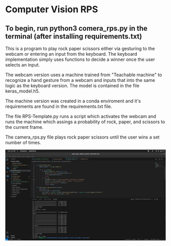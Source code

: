 # Computer Vision RPS

## To begin, run python3 comera_rps.py in the terminal (after installing requirements.txt)

This is a program to play rock paper scissors either via gesturing to the webcam or entering an input from the keyboard. The keyboard implementation simply uses functions to decide a winner once the user selects an input.

The webcam version uses a machine trained from "Teachable machine" to recognize a hand gesture from a webcam and inputs that into the same logic as the keyboard version. The model is contained in the file keras_model.h5.

The machine version was created in a conda enviroment and it's requirements are found in the requirements.txt file.

The file RPS-Template.py runs a script which activates the webcam and runs the machine which assings a probability of rock, paper, and scissors to the current frame.

The camera_rps.py file plays rock paper scissors until the user wins a set number of times.


![Hi!](RPS_Screenshot.png)
